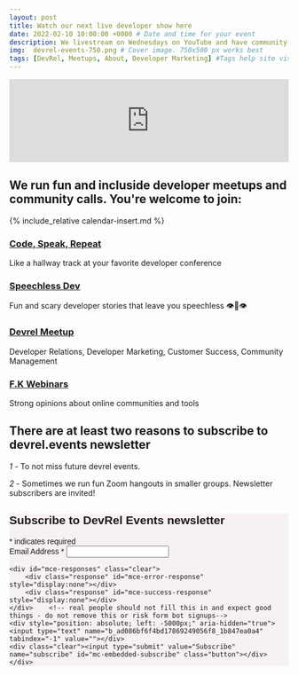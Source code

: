 ```yaml
---
layout: post
title: Watch our next live developer show here
date: 2022-02-10 10:00:00 +0000 # Date and time for your event
description: We livestream on Wednesdays on YouTube and have community calls on Fridays on Discord # Post description
img:  devrel-events-750.png # Cover image. 750x500 px works best 
tags: [DevRel, Meetups, About, Developer Marketing] #Tags help site visitors find events. Add an own tag i.e. DevrelFolks and a city, if you feel like it 
---
```


<!-- https://i.ytimg.com/vi/71NxL0XV2J4/maxresdefault.jpg
http://img.youtube.com/vi/<YouTube_Video_ID_HERE>/mqdefault.jpg  -->

<div class="embed-youtube">
<iframe width="100%" height="auto" src="https://www.youtube.com/embed/rDCdyfHY0GM" frameborder="0" allow="accelerometer; autoplay; encrypted-media; gyroscope; picture-in-picture" allowfullscreen></iframe>
</div>

## We run fun and incluside developer meetups and community calls. You're welcome to join: 
{% include_relative calendar-insert.md %}

### [Code, Speak, Repeat](https://devrel.events/code-speak-repead-podcast-about-developers/)
Like a hallway track at your favorite developer conference

### [Speechless Dev](https://devrel.events/speechless-dev-podcast-funny-scary-stories/)
Fun and scary developer stories that leave you speechless 👁👄👁

### [Devrel Meetup](https://devrel.events/developer-relations-community-meetup-devrel/)
Developer Relations, Developer Marketing, Customer Success, Community Management

### [F.K Webinars](https://devrel.events/fk-webinars-online-communities-podcast/)
Strong opinions about online communities and tools


## There are at least two reasons to subscribe to devrel.events newsletter

*1* - To not miss future devrel events.

*2* - Sometimes we run fun Zoom hangouts in smaller groups. Newsletter subscribers are invited! 


<!-- Begin Mailchimp Signup Form -->
<link href="//cdn-images.mailchimp.com/embedcode/classic-10_7.css" rel="stylesheet" type="text/css">
<style type="text/css">
	#mc_embed_signup{background:#f7f0f5; clear:left; font:14px Helvetica,Arial,sans-serif; }
	/* Add your own Mailchimp form style overrides in your site stylesheet or in this style block.
	   We recommend moving this block and the preceding CSS link to the HEAD of your HTML file. */
</style>
<div id="mc_embed_signup">
<form action="https://events.us4.list-manage.com/subscribe/post?u=ad086bf6f4bd17869249056f8&amp;id=1b847ea0a4" method="post" id="mc-embedded-subscribe-form" name="mc-embedded-subscribe-form" class="validate" target="_blank" novalidate>
    <div id="mc_embed_signup_scroll">
	<h2>Subscribe to DevRel Events newsletter</h2>
<div class="indicates-required"><span class="asterisk">*</span> indicates required</div>
<div class="mc-field-group">
	<label for="mce-EMAIL">Email Address  <span class="asterisk">*</span>
</label>
	<input type="email" value="" name="EMAIL" class="required email" id="mce-EMAIL">
</div>

	<div id="mce-responses" class="clear">
		<div class="response" id="mce-error-response" style="display:none"></div>
		<div class="response" id="mce-success-response" style="display:none"></div>
	</div>    <!-- real people should not fill this in and expect good things - do not remove this or risk form bot signups-->
    <div style="position: absolute; left: -5000px;" aria-hidden="true"><input type="text" name="b_ad086bf6f4bd17869249056f8_1b847ea0a4" tabindex="-1" value=""></div>
    <div class="clear"><input type="submit" value="Subscribe" name="subscribe" id="mc-embedded-subscribe" class="button"></div>
    </div>
</form>
</div>

<!--End mc_embed_signup-->

<!-- Twitter universal website tag code -->
<script>
!function(e,t,n,s,u,a){e.twq||(s=e.twq=function(){s.exe?s.exe.apply(s,arguments):s.queue.push(arguments);
},s.version='1.1',s.queue=[],u=t.createElement(n),u.async=!0,u.src='//static.ads-twitter.com/uwt.js',
a=t.getElementsByTagName(n)[0],a.parentNode.insertBefore(u,a))}(window,document,'script');
// Insert Twitter Pixel ID and Standard Event data below
twq('init','o43z8');
twq('track','PageView');
</script>
<!-- End Twitter universal website tag code -->